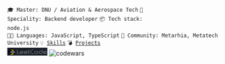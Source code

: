 <code>🎓 Master: DNU / Aviation & Aerospace Tech</code>
<code>🥷 Speciality: Backend developer</code>
<code>📦 Tech stack: node.js</code><br>
<code>🧑‍💻 Languages: JavaScript, TypeScript</code>
<code>🗿 Community: Metarhia, Metatech University</code>
<code>💡 [Skills](SKILLS.md)</code>
<code>💣 [Projects](PROJECTS.md)</code><br>
[![leetcode](LeetCode-blog-dark-mode.png)](https://leetcode.com/damatomxxx/)
![codewars](https://www.codewars.com/users/Maloded/badges/micro)








